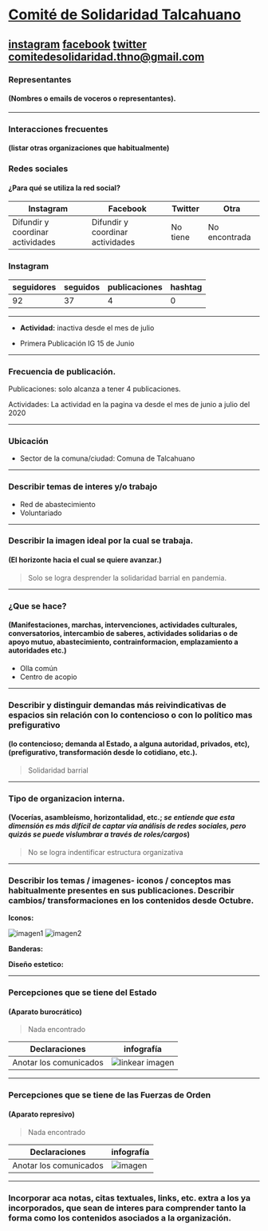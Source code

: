 # [Comité de Solidaridad Talcahuano](link)

[instagram](https://www.instagram.com/comitesolidaridad.thno/)
[facebook](https://www.facebook.com/Comité-de-Solidaridad-Talcahuano-104354961336604)
[twitter]()
<comitedesolidaridad.thno@gmail.com>
---

### Representantes
#### (Nombres o emails de voceros o representantes).

---
### Interacciones frecuentes
#### (listar otras organizaciones que habitualmente)

### Redes sociales
#### ¿Para qué se utiliza la red social?
| Instagram | Facebook | Twitter | Otra 
|---|---|---|---|
|Difundir y coordinar actividades |Difundir y coordinar actividades|No tiene |No encontrada|

### **Instagram**
| seguidores | seguidos | publicaciones | hashtag |
|---|---|---|---|
|92|37|4|0|

---

* **Actividad:** inactiva desde el mes de julio 

* Primera Publicación IG 15 de Junio 

---
### Frecuencia de publicación.

Publicaciones: solo alcanza a tener 4 publicaciones. 

Actividades: La actividad en la pagina va desde el mes de junio a julio del 2020

---
### Ubicación
* Sector de la comuna/ciudad: Comuna de Talcahuano

---
### Describir temas de interes y/o trabajo

* Red de abastecimiento
* Voluntariado 

---
### Describir la imagen ideal por la cual se trabaja.
#### (El horizonte hacia el cual se quiere avanzar.)

> Solo se logra desprender la solidaridad barrial en pandemia. 

---
### ¿Que se hace?
#### (Manifestaciones, marchas, intervenciones, actividades culturales, conversatorios, intercambio de saberes, actividades solidarias o de apoyo mutuo, abastecimiento, contrainformacion, emplazamiento a autoridades etc.)

* Olla común 
* Centro de acopio 

---
### Describir y distinguir demandas más reivindicativas de espacios sin relación con lo contencioso o con lo político mas prefigurativo
#### (lo contencioso; demanda al Estado, a alguna autoridad, privados, etc), (prefigurativo, transformación desde lo cotidiano, etc.).

> Solidaridad barrial 

---
### Tipo de organizacion interna.
#### (Vocerías, asambleísmo, horizontalidad, etc.; *se entiende que esta dimensión es más difícil de captar vía análisis de redes sociales, pero quizás se puede vislumbrar a través de roles/cargos*)

> No se logra indentificar estructura organizativa

---
### Describir los temas / imagenes- iconos / conceptos mas habitualmente presentes en sus publicaciones. Describir cambios/ transformaciones en los contenidos desde Octubre.

**Iconos:**

![imagen1](103036327_277858196959553_1408561203318953335_n.jpg)
![imagen2](106487921_306249413745501_4487625202620075088_n.jpg)

**Banderas:**

**Diseño estetico:**

>

---
### Percepciones que se tiene del Estado
#### (Aparato burocrático)
> Nada encontrado

| Declaraciones | infografía | 
|---|---|
|Anotar los comunicados | ![linkear imagen]() |

---
### Percepciones que se tiene de las Fuerzas de Orden
#### (Aparato represivo)
> Nada encontrado

| Declaraciones | infografía | 
|---|---|
|Anotar los comunicados | ![imagen]() |

---
### Incorporar aca notas, citas textuales, links, etc. extra a los ya incorporados, que sean de interes para comprender tanto la forma como los contenidos asociados a la organización.
